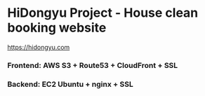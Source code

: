 # HiDongyu Project - House clean booking website
https://hidongyu.com
### Frontend: AWS S3 + Route53 + CloudFront + SSL
### Backend: EC2 Ubuntu + nginx + SSL

